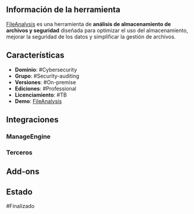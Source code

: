 ## Información de la herramienta

[FileAnalysis](https://www.manageengine.com/latam/file-analysis/) es una herramienta de **análisis de almacenamiento de archivos y seguridad** diseñada para optimizar el uso del almacenamiento, mejorar la seguridad de los datos y simplificar la gestión de archivos.
## Características

+ **Dominio**: #Cybersecurity 
+ **Grupo**: #Security-auditing 
+ **Versiones**: #On-premise 
+ **Ediciones**: #Professional 
+ **Licenciamiento**: #TB 
+ **Demo**:  [FileAnalysis](https://demo.datasecurityplus.com/index.do)
## Integraciones
### ManageEngine
### Terceros
## Add-ons

## Estado

#Finalizado 